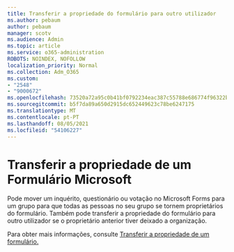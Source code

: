 ```yaml
---
title: Transferir a propriedade do formulário para outro utilizador
ms.author: pebaum
author: pebaum
manager: scotv
ms.audience: Admin
ms.topic: article
ms.service: o365-administration
ROBOTS: NOINDEX, NOFOLLOW
localization_priority: Normal
ms.collection: Adm_O365
ms.custom:
- "2548"
- "9000672"
ms.openlocfilehash: 73520a72a95c0b41bf0792234eac387c55788e686774f96322b202fb82b12eb6
ms.sourcegitcommit: b5f7da89a650d2915dc652449623c78be6247175
ms.translationtype: MT
ms.contentlocale: pt-PT
ms.lasthandoff: 08/05/2021
ms.locfileid: "54106227"
---
```

# <a name="transfer-ownership-of-a-microsoft-form"></a>Transferir a propriedade de um Formulário Microsoft

Pode mover um inquérito, questionário ou votação no Microsoft Forms para um grupo para que todas as pessoas no seu grupo se tornem proprietários do formulário. Também pode transferir a propriedade do formulário para outro utilizador se o proprietário anterior tiver deixado a organização.

Para obter mais informações, consulte [Transferir a propriedade de um formulário.](https://support.office.com/article/Transfer-ownership-of-a-form-921a6361-a4e5-44ea-bce9-c4ed63aa54b4)
